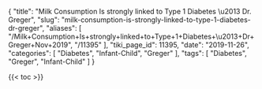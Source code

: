 {
    "title": "Milk Consumption Is strongly linked to Type 1 Diabetes \u2013 Dr. Greger",
    "slug": "milk-consumption-is-strongly-linked-to-type-1-diabetes-dr-greger",
    "aliases": [
        "/Milk+Consumption+Is+strongly+linked+to+Type+1+Diabetes+\u2013+Dr+Greger+Nov+2019",
        "/11395"
    ],
    "tiki_page_id": 11395,
    "date": "2019-11-26",
    "categories": [
        "Diabetes",
        "Infant-Child",
        "Greger"
    ],
    "tags": [
        "Diabetes",
        "Greger",
        "Infant-Child"
    ]
}


{{< toc >}}